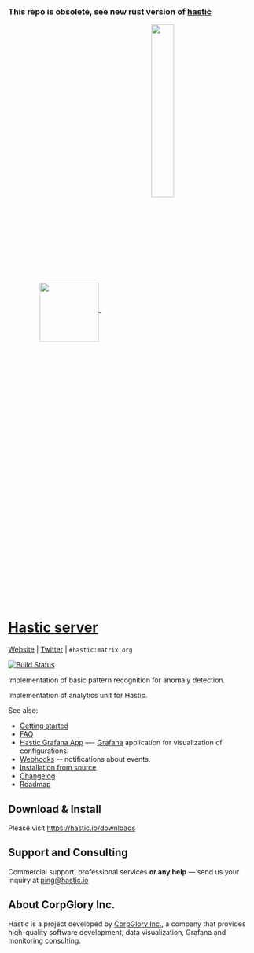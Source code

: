 ### This repo is obsolete, see new rust version of [hastic]([https://github.com/hastic/hastic](https://code.corpglory.net/hastic/hastic))

<p align="center">
  <a href=#hastic-server->
    <img width="auto" align="middle" height="120px" src="https://github.com/hastic/hastic-server/blob/master/images/hastic_server.png" />
    <img hspace="50" align="middle" width="30%" height="30%" src="https://github.com/hastic/hastic-server/blob/master/images/hastic_logo.png" />
  </a>
</p>


[Hastic server](https://hastic.io)
================
[Website](https://hastic.io) |
[Twitter](https://twitter.com/hasticio) | 
`#hastic:matrix.org`

[![Build Status](https://travis-ci.org/hastic/hastic-server.svg?branch=master)](https://travis-ci.org/hastic/hastic-server)


Implementation of basic pattern recognition for anomaly detection.

Implementation of analytics unit for Hastic.

See also:
* [Getting started](https://github.com/hastic/hastic-server/wiki#getting-started)
* [FAQ](https://github.com/hastic/hastic-server/wiki/FAQ)
* [Hastic Grafana App](https://github.com/hastic/hastic-grafana-app) —- [Grafana](https://grafana.com/) application for visualization of configurations.
* [Webhooks](https://github.com/hastic/hastic-server/wiki/Webhooks) -- notifications about events.
* [Installation from source](https://github.com/hastic/hastic-server/wiki/Installation-from-source)
* [Changelog](https://github.com/hastic/hastic-server/wiki/Changelog)
* [Roadmap](https://github.com/hastic/hastic-server/wiki/Roadmap)

## Download & Install

Please visit https://hastic.io/downloads

## Support and Consulting

Commercial support, professional services **or any help** — send us your inquiry at ping@hastic.io

## About CorpGlory Inc.
Hastic is a project developed by [CorpGlory Inc.](https://corpglory.com/), a company that provides high-quality software development, data visualization, Grafana and monitoring consulting.
